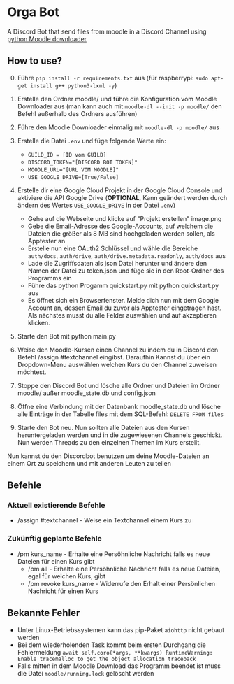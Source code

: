 # Orga Bot

A Discord Bot that send files from moodle in a Discord Channel using [python Moodle downloader](https://github.com/C0D3D3V/Moodle-Downloader-2)

## How to use?

0. Führe `pip install -r requirements.txt` aus (für raspberrypi: `sudo apt-get install g++ python3-lxml -y`)
1. Erstelle den Ordner moodle/ und führe die Konfiguration vom Moodle Downloader aus (man kann auch mit `moodle-dl --init -p moodle/` den Befehl außerhalb des Ordners ausführen)
2. Führe den Moodle Downloader einmalig mit `moodle-dl -p moodle/` aus
3. Erstelle die Datei `.env` und füge folgende Werte ein:
    * `GUILD_ID = [ID vom GUILD]`
    * `DISCORD_TOKEN="[DISCORD BOT TOKEN]"`
    * `MOODLE_URL="[URL VOM MOODLE]"`
    * `USE_GOOGLE_DRIVE=[True/False]`
4. Erstelle dir eine Google Cloud Projekt in der Google Cloud Console und aktiviere die API Google Drive (**OPTIONAL**, Kann geändert werden durch ändern des Wertes `USE_GOOGLE_DRIVE` in der Datei `.env`)
    * Gehe auf die Webseite und klicke auf "Projekt erstellen" image.png
    * Gebe die Email-Adresse des Google-Accounts, auf welchem die Dateien die größer als 8 MB sind hochgeladen werden sollen, als Apptester an
    * Erstelle nun eine OAuth2 Schlüssel und wähle die Bereiche  `auth/docs`, `auth/drive`, `auth/drive.metadata.readonly`, `auth/docs` aus
    * Lade die Zugriffsdaten als json Datei herunter und ändere den Namen der Datei zu token.json und füge sie in den Root-Ordner des Programms ein
    * Führe das python Progamm quickstart.py mit python quickstart.py aus
    * Es öffnet sich ein Browserfenster. Melde dich nun mit dem Google Account an, dessen Email du zuvor als Apptester eingetragen hast. Als nächstes musst du alle Felder auswählen und auf akzeptieren klicken.

5. Starte den Bot mit python main.py
6. Weise den Moodle-Kursen einen Channel zu indem du in Discord den Befehl /assign #textchannel eingibst. Daraufhin Kannst du über ein Dropdown-Menu auswählen welchen Kurs du den Channel zuweisen möchtest.
7. Stoppe den Discord Bot und lösche alle Ordner und Dateien im Ordner moodle/ außer moodle_state.db und config.json
8. Öffne eine Verbindung mit der Datenbank moodle_state.db und lösche alle Einträge in der Tabelle files mit dem SQL-Befehl: `DELETE FROM files`
9. Starte den Bot neu. Nun sollten alle Dateien aus den Kursen heruntergeladen werden und in die zugewiesenen Channels geschickt. Nun werden Threads zu den einzelnen Themen im Kurs erstellt.

Nun kannst du den Discordbot benutzen um deine Moodle-Dateien an einem Ort zu speichern und mit anderen Leuten zu teilen

## Befehle

### Aktuell existierende Befehle

* /assign #textchannel - Weise ein Textchannel einem Kurs zu

### Zukünftig geplante Befehle

* /pm kurs_name - Erhalte eine Persöhnliche Nachricht falls es neue Dateien für einen Kurs gibt
  * /pm all - Erhalte eine Persöhnliche Nachricht falls es neue Dateien, egal für welchen Kurs, gibt
  * /pm revoke kurs_name - Widerrufe den Erhalt einer Persönlichen Nachricht für einen Kurs

## Bekannte Fehler

* Unter Linux-Betriebssystemen kann das pip-Paket `aiohttp` nicht gebaut werden
* Bei dem wiederholenden Task kommt beim ersten Durchgang die Fehlermeldung `await self.coro(*args, **kwargs)
RuntimeWarning: Enable tracemalloc to get the object allocation traceback`
* Falls mitten in dem Moodle Download das Programm beendet ist muss die Datei `moodle/running.lock` gelöscht werden

